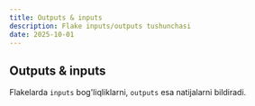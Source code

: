 ```yaml
---
title: Outputs & inputs
description: Flake inputs/outputs tushunchasi
date: 2025-10-01
---
```


## Outputs & inputs

<div class="my-md-content">

Flakelarda `inputs` bog'liqliklarni, `outputs` esa natijalarni bildiradi.

</div>



